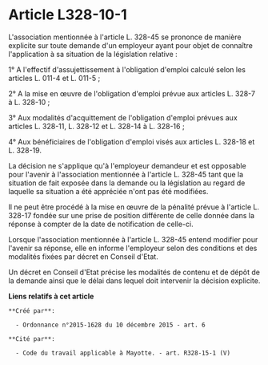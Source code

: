 # Article L328-10-1

L'association mentionnée à l'article L. 328-45 se prononce de manière explicite sur toute demande d'un employeur ayant pour
objet de connaître l'application à sa situation de la législation relative : 

1° A l'effectif d'assujettissement à l'obligation d'emploi calculé selon les articles L. 011-4 et L. 011-5 ; 

2° A la mise en œuvre de l'obligation d'emploi prévue aux articles L. 328-7 à L. 328-10 ; 

3° Aux modalités d'acquittement de l'obligation d'emploi prévues aux articles L. 328-11, L. 328-12 et L. 328-14 à L.
328-16 ; 

4° Aux bénéficiaires de l'obligation d'emploi visés aux articles L. 328-18 et L. 328-19. 

La décision ne s'applique qu'à l'employeur demandeur et est opposable pour l'avenir à l'association mentionnée à l'article L.
328-45 tant que la situation de fait exposée dans la demande ou la législation au regard de laquelle sa situation a été
appréciée n'ont pas été modifiées. 

Il ne peut être procédé à la mise en œuvre de la pénalité prévue à l'article L. 328-17 fondée sur une prise de position
différente de celle donnée dans la réponse à compter de la date de notification de celle-ci. 

Lorsque l'association mentionnée à l'article L. 328-45 entend modifier pour l'avenir sa réponse, elle en informe l'employeur
selon des conditions et des modalités fixées par décret en Conseil d'Etat. 

Un décret en Conseil d'Etat précise les modalités de contenu et de dépôt de la demande ainsi que le délai dans lequel doit
intervenir la décision explicite.

**Liens relatifs à cet article**

	**Créé par**:

	  - Ordonnance n°2015-1628 du 10 décembre 2015 - art. 6

	**Cité par**:

	  - Code du travail applicable à Mayotte. - art. R328-15-1 (V)
